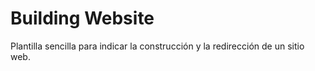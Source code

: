# Building Website

Plantilla sencilla para indicar la construcción y la redirección de un sitio web.
